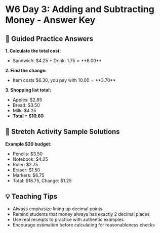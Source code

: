 # W6 Day 3: Adding and Subtracting Money - Answer Key

## 📝 Guided Practice Answers

**1. Calculate the total cost:**
   - Sandwich: $4.25 + Drink: $1.75 = **$6.00**

**2. Find the change:**
   - Item costs $6.30, you pay with $10.00 = **$3.70**

**3. Shopping list total:**
   - Apples: $2.85
   - Bread: $3.50  
   - Milk: $4.25
   - **Total = $10.60**

## 🚀 Stretch Activity Sample Solutions

**Example $20 budget:**
- Pencils: $3.50
- Notebook: $4.25
- Ruler: $2.75
- Eraser: $1.50
- Markers: $6.75
- Total: $18.75, Change: $1.25

## 💡 Teaching Tips

- Always emphasize lining up decimal points
- Remind students that money always has exactly 2 decimal places
- Use real receipts to practice with authentic examples
- Encourage estimation before calculating for reasonableness checks